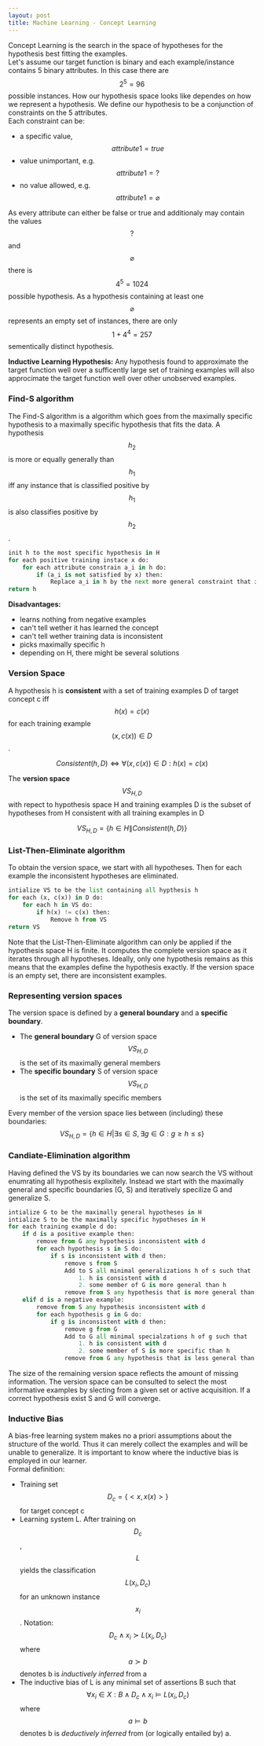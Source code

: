 ```yaml
---
layout: post
title: Machine Learning - Concept Learning
---
```

Concept Learning is the search in the space of hypotheses for the hypothesis best fitting the examples.\
Let's assume our target function is binary and each example/instance contains 5 binary attributes. In this case there are $$2^5 = 96$$ possible instances. How our hypothesis space looks like dependes on how we represent a hypothesis. We define our hypothesis to be a conjunction of constraints on the 5 attributes.\
Each constraint can be:
- a specific value, $$attribute1 = true$$
- value unimportant, e.g. $$attribute1 = ?$$
- no value allowed, e.g. $$attribute1 = \varnothing$$

As every attribute can either be false or true and additionaly may contain the values $$?$$ and $$\varnothing$$ there is $$4^5 = 1024$$ possible hypothesis. As a hypothesis containing at least one $$\varnothing$$ represents an empty set of instances, there are only $$1+4^4 = 257$$ sementically distinct hypothesis.

**Inductive Learning Hypothesis:** Any hypothesis found to approximate the target function well over a sufficently large set of training examples will also approcimate the target function well over other unobserved examples.

### Find-S algorithm
The Find-S algorithm is a algorithm which goes from the maximally specific hypothesis to a maximally specific hypothesis that fits the data. A hypothesis $$h_2$$ is more or equally generally than $$h_1$$ iff any instance that is classified positive by $$h_1$$ is also classifies positive by $$h_2$$.

```python
init h to the most specific hypothesis in H
for each positive training instace x do:
    for each attribute constrain a_i in h do:
        if (a_i is not satisfied by x) then:
            Replace a_i in h by the next more general constraint that is satisified by x
return h
```

**Disadvantages:**
- learns nothing from negative examples
- can't tell wether it has learned the concept
- can't tell wether training data is inconsistent
- picks maximally specific h
- depending on H, there might be several solutions

### Version Space
A hypothesis h is **consistent** with a set of training examples D of target concept c iff $$h(x) = c(x)$$ for each training example $$(x, c(x)) \in D$$.

$$Consistent(h, D) \Leftrightarrow \forall(x, c(x)) \in D: h(x) = c(x)$$

The **version space** $$VS_{H,D}$$ with repect to hypothesis space H and training examples D is the subset of hypotheses from H consistent with all training examples in D

$$VS_{H,D} = \lbrace h \in H \| Consistent(h, D) \rbrace$$

### List-Then-Eliminate algorithm
To obtain the version space, we start with all hypotheses. Then for each example the inconsistent hypotheses are eliminated.

```python
intialize VS to be the list containing all hypthesis h
for each (x, c(x)) in D do:
    for each h in VS do:
        if h(x) != c(x) then:
            Remove h from VS
return VS
```

Note that the List-Then-Eliminate algorithm can only be applied if the hypothesis space H is finite. It computes the complete version space as it iterates through all hypotheses. Ideally, only one hypothesis remains as this means that the examples define the hypothesis exactly. If the version space is an empty set, there are inconsistent examples.

### Representing version spaces
The version space is defined by a **general boundary** and a **specific boundary**.
- The **general boundary** G of version space $$VS_{H, D}$$ is the set of its maximally general members
- The **specific boundary** S of version space $$VS_{H, D}$$ is the set of its maximally specific members

Every member of the version space lies between (including) these boundaries:
$$VS_{H, D} = \lbrace h \in H | \exists s \in S, \exists g \in G: g \geq h \leq s \rbrace$$

### Candiate-Elimination algorithm
Having defined the VS by its boundaries we can now search the VS without enumrating all hypothesis explixitely. Instead we start with the maximally general and specific boundaries (G, S) and iteratively specilize G and generalize S.

```python
intialize G to be the maximally general hypotheses in H
intialize S to be the maximally specific hypotheses in H
for each training example d do:
    if d is a positive example then:
        remove from G any hypothesis inconsistent with d
        for each hypothesis s in S do:
            if s is inconsistent with d then:
                remove s from S
                Add to S all minimal generalizations h of s such that
                    1. h is consistent with d
                    2. some member of G is more general than h
                remove from S any hypothesis that is more general than another hypothesis in S
    elif d is a negative example:
        remove from S any hypothesis inconsistent with d
        for each hypothesis g in G do:
            if g is inconsistent with d then:
                remove g from G
                Add to G all minimal specialzations h of g such that
                    1. h is consistent with d
                    2. some member of S is more specific than h
                remove from G any hypothesis that is less general than another hypothesis in G
```

The size of the remaining version space reflects the amount of missing information. The version space can be consulted to select the most informative examples by slecting from a given set or active acquisition. If a correct hypothesis exist S and G will converge.

### Inductive Bias
A bias-free learning system makes no a priori assumptions about the structure of the world. Thus it can merely collect the examples and will be unable to generalize. It is important to know where the inductive bias is employed in our learner.\
Formal definition:
- Training set $$D_c = \{<x, x(x)>\}$$ for target concept c
- Learning system L. After training on $$D_c$$, $$L$$ yields the classification $$L(x_i, D_c)$$ for an unknown instance $$x_i$$. Notation: $$D_c  \wedge x_i \succ L(x_i, D_c)$$ where $$a \succ b$$ denotes b is *inductively inferred* from a
- The inductive bias of L is any minimal set of assertions B such that $$\forall x_i \in X: B \wedge D_c \wedge x_i \models L(x_i, D_c)$$ where $$a \models b$$ denotes b is *deductively inferred* from (or logically entailed by) a.